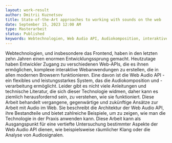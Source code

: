 ```yaml
---
layout: work-result
author: Dmitrii Kuznetsov
title: State-of-the-Art approaches to working with sounds on the web
date: September 15, 2023 12:00 AM
type: Masterarbeit
status: Published
keywords: Webtechnologien, Web Audio API, Audiokomposition, interaktive Webanwendungen
---
```

Webtechnologien, und insbesondere das Frontend, haben in den letzten zehn Jahren einen enormen Entwicklungssprung gemacht. Heutzutage haben Entwickler
Zugang zu verschiedenen Web-APIs, die es ihnen ermöglichen, komplexe interaktive Webanwendungen zu erstellen, die in allen modernen Browsern funktionieren. Eine davon ist die Web Audio API - ein flexibles und leistungsstarkes System, das die Audiokomposition und -verarbeitung ermöglicht. Leider gibt es nicht viele Anleitungen und technische Literatur, die sich dieser Technologie widmen, daher kann es ziemlich herausfordernd sein, zu verstehen, wie sie funktioniert. Diese Arbeit behandelt vergangene, gegenwärtige und zukünftige Ansätze zur Arbeit mit Audio im Web. Sie beschreibt die Architektur der Web Audio API, ihre Bestandteile und bietet zahlreiche Beispiele, um zu zeigen, wie man die Technologie in der Praxis anwenden kann. Diese Arbeit kann als Ausgangspunkt für eine vertiefte Untersuchung bestimmter Aspekte der Web Audio API dienen, wie beispielsweise räumlicher Klang oder die Analyse von Audiosignalen.
